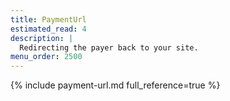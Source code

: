 ```yaml
---
title: PaymentUrl
estimated_read: 4
description: |
  Redirecting the payer back to your site.
menu_order: 2500
---
```


{% include payment-url.md full_reference=true %}
